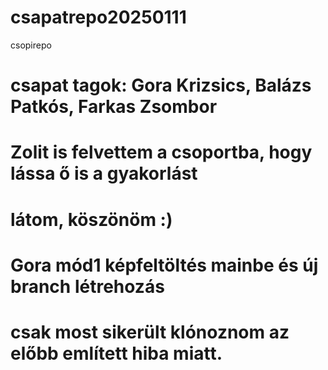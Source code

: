 # csapatrepo20250111
csopirepo
# csapat tagok: Gora Krizsics, Balázs Patkós, Farkas Zsombor 
# Zolit is felvettem a csoportba, hogy lássa ő is a gyakorlást 
# látom, köszönöm :)
# Gora mód1 képfeltöltés mainbe és új branch létrehozás
# csak most sikerült klónoznom az előbb említett hiba miatt.

